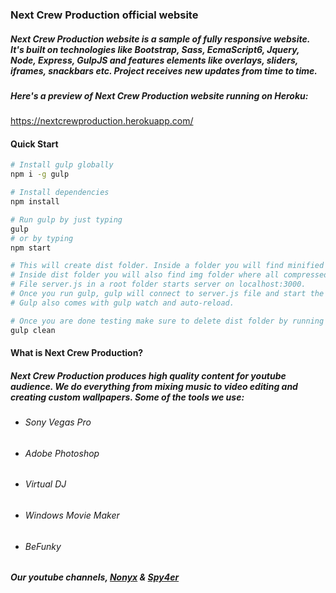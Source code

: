 ### **Next Crew Production official website**

##### Next Crew Production website is a sample of fully responsive website. It's built on technologies like Bootstrap, Sass, EcmaScript6, Jquery, Node, Express, GulpJS and features elements like overlays, sliders, iframes, snackbars etc. Project receives new updates from time to time. 
##### Here's a preview of Next Crew Production website running on Heroku:
https://nextcrewproduction.herokuapp.com/

#### Quick Start

``` bash
# Install gulp globally
npm i -g gulp

# Install dependencies
npm install

# Run gulp by just typing
gulp 
# or by typing 
npm start

# This will create dist folder. Inside a folder you will find minified html and css files. 
# Inside dist folder you will also find img folder where all compressed images will be stored.
# File server.js in a root folder starts server on localhost:3000.
# Once you run gulp, gulp will connect to server.js file and start the server.
# Gulp also comes with gulp watch and auto-reload.

# Once you are done testing make sure to delete dist folder by running
gulp clean
``` 

#### What is Next Crew Production?
##### Next Crew Production produces high quality content for youtube audience. We do everything from mixing music to video editing and creating custom wallpapers. Some of the tools we use: 
* ###### Sony Vegas Pro 
* ###### Adobe Photoshop
* ###### Virtual DJ
* ###### Windows Movie Maker
* ###### BeFunky

##### Our youtube channels, [Nonyx](https://www.youtube.com/user/Nonyx100) & [Spy4er](https://www.youtube.com/channel/UCpAHpJDwziiBf560y8pOcaA)

